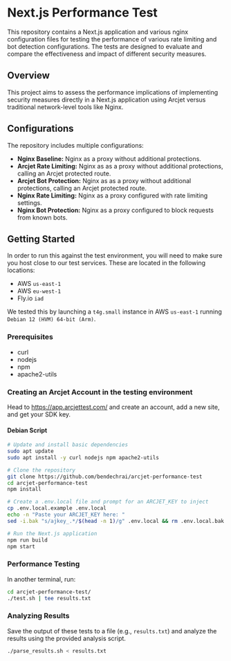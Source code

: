 # Next.js Performance Test

This repository contains a Next.js application and various nginx configuration files for testing the performance of various rate limiting and bot detection configurations. The tests are designed to evaluate and compare the effectiveness and impact of different security measures.

## Overview

This project aims to assess the performance implications of implementing security measures directly in a Next.js application using Arcjet versus traditional network-level tools like Nginx.

## Configurations

The repository includes multiple configurations:

- **Nginx Baseline:** Nginx as a proxy without additional protections.
- **Arcjet Rate Limiting:** Nginx as as a proxy without additional protections, calling an Arcjet protected route.
- **Arcjet Bot Protection:** Nginx as as a proxy without additional protections, calling an Arcjet protected route.
- **Nginx Rate Limiting:** Nginx as a proxy configured with rate limiting settings.
- **Nginx Bot Protection:** Nginx as a proxy configured to block requests from known bots.

## Getting Started

In order to run this against the test environment, you will need to make sure you host close to our test services. These are located in the following locations:

- AWS `us-east-1`
- AWS `eu-west-1`
- Fly.io `iad`

We tested this by launching a `t4g.small` instance in AWS `us-east-1` running `Debian 12 (HVM) 64-bit (Arm)`.

### Prerequisites

- curl
- nodejs
- npm
- apache2-utils

### Creating an Arcjet Account in the testing environment

Head to https://app.arcjettest.com/ and create an account, add a new site, and get your SDK key.

#### Debian Script

```bash
# Update and install basic dependencies
sudo apt update
sudo apt install -y curl nodejs npm apache2-utils

# Clone the repository
git clone https://github.com/bendechrai/arcjet-performance-test
cd arcjet-performance-test
npm install

# Create a .env.local file and prompt for an ARCJET_KEY to inject
cp .env.local.example .env.local
echo -n "Paste your ARCJET_KEY here: "
sed -i.bak "s/ajkey_.*/$(head -n 1)/g" .env.local && rm .env.local.bak

# Run the Next.js application
npm run build
npm start
```

### Performance Testing

In another terminal, run:

```sh
cd arcjet-performance-test/
./test.sh | tee results.txt
```

### Analyzing Results

Save the output of these tests to a file (e.g., `results.txt`) and analyze the results using the provided analysis script.

```sh
./parse_results.sh < results.txt
```